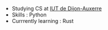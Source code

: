 - Studying CS at [IUT de Dijon-Auxerre](https://iutdijon.u-bourgogne.fr/www/)
- Skills : Python
- Currrently learning : Rust
